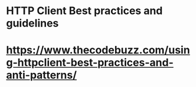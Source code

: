 # HTTP Client Best practices and guidelines 

# https://www.thecodebuzz.com/using-httpclient-best-practices-and-anti-patterns/
